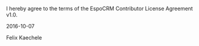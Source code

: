 I hereby agree to the terms of the EspoCRM Contributor License Agreement v1.0.

2016-10-07

Felix Kaechele
